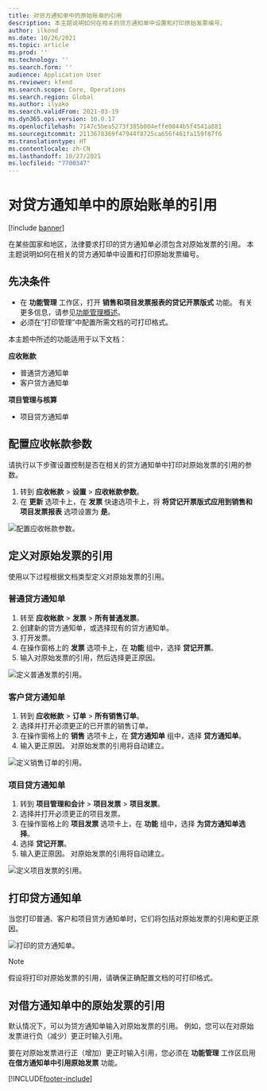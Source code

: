 ```yaml
---
title: 对贷方通知单中的原始账单的引用
description: 本主题说明如何在相关的贷方通知单中设置和打印原始发票编号。
author: ilkond
ms.date: 10/26/2021
ms.topic: article
ms.prod: ''
ms.technology: ''
ms.search.form: ''
audience: Application User
ms.reviewer: kfend
ms.search.scope: Core, Operations
ms.search.region: Global
ms.author: ilyako
ms.search.validFrom: 2021-03-19
ms.dyn365.ops.version: 10.0.17
ms.openlocfilehash: 7147c5bea5273f385b004effe0844b5f4541a881
ms.sourcegitcommit: 2113678369f47944f8725ca656f461fa159f87f6
ms.translationtype: HT
ms.contentlocale: zh-CN
ms.lasthandoff: 10/27/2021
ms.locfileid: "7700347"
---
```

# <a name="references-to-original-invoices-in-credit-notes"></a>对贷方通知单中的原始账单的引用

[!include [banner](../includes/banner.md)]


在某些国家和地区，法律要求打印的贷方通知单必须包含对原始发票的引用。 本主题说明如何在相关的贷方通知单中设置和打印原始发票编号。

## <a name="prerequisites"></a>先决条件

- 在 **功能管理** 工作区，打开 **销售和项目发票报表的贷记开票版式** 功能。 有关更多信息，请参见[功能管理概述](../../fin-ops-core/fin-ops/get-started/feature-management/feature-management-overview.md)。
- 必须在“打印管理”中配置所需文档的可打印格式。

本主题中所述的功能适用于以下文档：

**应收账款**

- 普通贷方通知单
- 客户贷方通知单

**项目管理与核算**

- 项目贷方通知单

## <a name="configure-accounts-receivable-parameters"></a>配置应收帐款参数

请执行以下步骤设置控制是否在相关的贷方通知单中打印对原始发票的引用的参数。

1. 转到 **应收帐款** \> **设置** \> **应收帐款参数**。
2. 在 **更新** 选项卡上，在 **发票** 快速选项卡上，将 **将贷记开票版式应用到销售和项目发票报表** 选项设置为 **是**。

![配置应收帐款参数。](media/original-invoice-number-in-credit-note.jpg)

## <a name="define-references-to-original-invoices"></a>定义对原始发票的引用

使用以下过程根据文档类型定义对原始发票的引用。

### <a name="free-text-credit-note"></a>普通贷方通知单

1. 转至 **应收帐款** \> **发票** \> **所有普通发票**。
2. 创建新的贷方通知单，或选择现有的贷方通知单。
3. 打开发票。
4. 在操作窗格上的 **发票** 选项卡上，在 **功能** 组中，选择 **贷记开票**。
5. 输入对原始发票的引用，然后选择更正原因。

![定义普通发票的引用。](media/reference-original-invoice-FTI.jpg)

### <a name="customer-credit-note"></a>客户贷方通知单

1. 转到 **应收帐款** \> **订单** \> **所有销售订单**。
2. 选择并打开必须更正的已开票的销售订单。
3. 在操作窗格上的 **销售** 选项卡上，在 **贷方通知单** 组中，选择 **贷方通知单**。
4. 输入更正原因。 对原始发票的引用将自动建立。

![定义销售订单的引用。](media/reference-original-invoice-SO.jpg)

### <a name="project-credit-note"></a>项目贷方通知单

1. 转到 **项目管理和会计** \> **项目发票** \> **项目发票**。
2. 选择并打开必须更正的项目发票。
3. 在操作窗格上的 **项目发票** 选项卡上，在 **功能** 组中，选择 **为贷方通知单选择**。
4. 选择 **贷记开票**。
5. 输入更正原因。 对原始发票的引用将自动建立。

![定义项目发票的引用。](media/reference-original-invoice-project.jpg)

## <a name="printing-credit-notes"></a>打印贷方通知单

当您打印普通、客户和项目贷方通知单时，它们将包括对原始发票的引用和更正原因。

![打印的贷方通知单。](media/credit-note-FTI.jpg)

> [!NOTE]
> 假设将打印对原始发票的引用，请确保正确配置文档的可打印格式。

## <a name="references-to-original-invoices-in-debit-notes"></a>对借方通知单中的原始发票的引用

默认情况下，可以为贷方通知单输入对原始发票的引用。 例如，您可以在对原始发票进行负（减少）更正时输入引用。

要在对原始发票进行正（增加）更正时输入引用，您必须在 **功能管理** 工作区启用 **在借方通知单中引用原始发票** 功能。  

[!INCLUDE[footer-include](../../includes/footer-banner.md)]
